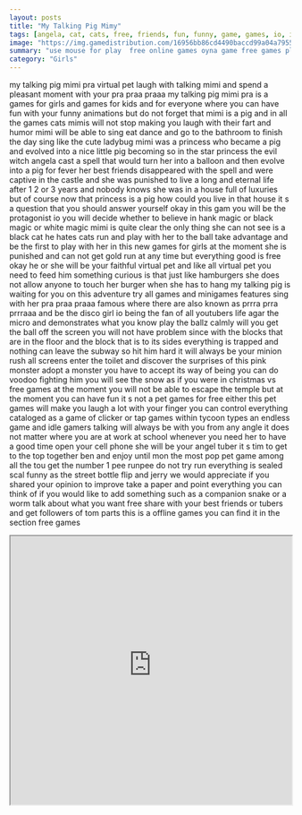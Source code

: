 ```yaml
---
layout: posts
title: "My Talking Pig Mimy"
tags: [angela, cat, cats, free, friends, fun, funny, game, games, io, iogames, ios, kids, little, picaciu, pig, play, pony, simulation, singer, talking, free, online, games, oyna, game, free, games, play, play, games]
image: "https://img.gamedistribution.com/16956bb86cd4490baccd99a04a7955be.jpg"
summary: "use mouse for play  free online games oyna game free games play play games"
category: "Girls"
---
```


my talking pig mimi pra virtual pet laugh with talking mimi and spend a pleasant moment with your pra praa praaa my talking pig mimi pra is a games for girls and games for kids and for everyone where you can have fun with your funny animations but do not forget that mimi is a pig and in all the games cats mimis will not stop making you laugh with their fart and humor mimi will be able to sing eat dance and go to the bathroom to finish the day sing like the cute ladybug mimi was a princess who became a pig and evolved into a nice little pig becoming so in the star princess the evil witch angela cast a spell that would turn her into a balloon and then evolve into a pig for fever her best friends disappeared with the spell and were captive in the castle and she was punished to live a long and eternal life after 1 2 or 3 years and nobody knows she was in a house full of luxuries but of course now that princess is a pig how could you live in that house it s a question that you should answer yourself okay in this gam you will be the protagonist io you will decide whether to believe in hank magic or black magic or white magic mimi is quite clear the only thing she can not see is a black cat he hates cats run and play with her to the ball take advantage and be the first to play with her in this new games for girls at the moment she is punished and can not get gold run at any time but everything good is free okay he or she will be your faithful virtual pet and like all virtual pet you need to feed him something curious is that just like hamburgers she does not allow anyone to touch her burger when she has to hang my talking pig is waiting for you on this adventure try all games and minigames features sing with her pra praa praaa famous where there are also known as prrra prra prrraaa and be the disco girl io being the fan of all youtubers life agar the micro and demonstrates what you know play the ballz calmly will you get the ball off the screen you will not have problem since with the blocks that are in the floor and the block that is to its sides everything is trapped and nothing can leave the subway so hit him hard it will always be your minion rush all screens enter the toilet and discover the surprises of this pink monster adopt a monster you have to accept its way of being you can do voodoo fighting him you will see the snow as if you were in christmas vs free games at the moment you will not be able to escape the temple but at the moment you can have fun it s not a pet games for free either this pet games will make you laugh a lot with your finger you can control everything cataloged as a game of clicker or tap games within tycoon types an endless game and idle gamers talking will always be with you from any angle it does not matter where you are at work at school whenever you need her to have a good time open your cell phone she will be your angel tuber it s tim to get to the top together ben and enjoy until mon the most pop pet game among all the tou get the number 1 pee runpee do not try run everything is sealed scal funny as the street bottle flip and jerry we would appreciate if you shared your opinion to improve take a paper and point everything you can think of if you would like to add something such as a companion snake or a worm talk about what you want free share with your best friends or tubers and get followers of tom parts this is a offline games you can find it in the section free games

<iframe width="100%" height="480px;" src="https://html5.gamedistribution.com/16956bb86cd4490baccd99a04a7955be/"></iframe>